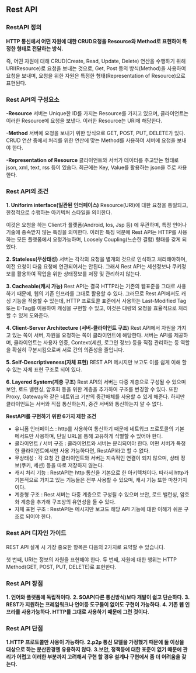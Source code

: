## Rest API

### RestAPI 정의 

**HTTP 통신에서 어떤 자원에 대한 CRUD요청을 Resource와 Method로 표현하여 특정한 형태로 전달하는 방식.**

즉, 어떤 자원에 대해 CRUD(Create, Read, Update, Delete) 연산을 수행하기 위해 URI(Resource)로 요청을 보내는 것으로, Get, Post 등의 방식(Method)을 사용하여 요청을 보내며, 요청을 위한 자원은 특정한 형태(Representation of Resource)으로 표현된다. 

### Rest API의 구성요소 

 **-Resource**
 서버는 Unique한 ID를 가지는 Resource를 가지고 있으며, 클라이언트는 이러한 Resource에 요청을 보낸다.  이러한 Resource는 URI에 해당한다.
 
 **-Method**
 서버에 요청을 보내기 위한 방식으로 GET, POST, PUT, DELETE가 있다. CRUD 연산 중에서 처리를 위한 연산에 맞는 Method를 사용하여 서버에 요청을 보내야 한다.

**-Representation of Resource**
클라이언트와 서버가 데이터를 주고받는 형태로 json, xml, text, rss 등이 있습다. 최근에는 Key, Value를 활용하는 json을 주로 사용한다. 


 
 ### Rest API의 조건 

**1. Uniforim interface(일관된 인터페이스)**
Resource(URI)에 대한 요청을 통일되고, 한정적으로 수행하는 아키텍처 스타일을 의미한다.

이것은 요청을 하는 Client가 플랫폼(Android, Ios, Jsp 등) 에 무관하며, 특정 언어나 기술에 종속받지 않는 특징을 의미한다. 이러한 특징 덕분에 Rest API는 HTTP를 사용하는 모든 플랫폼에서 요청가능하며, Loosely Coupling(느슨한 결함) 형태를 갖게 되었다. 

**2. Stateless(무상태성)**
서버는 각각의 요청을 별개의 것으로 인식하고 처리해야하며, 이전 요청이 다음 요청에 연관되어서는 안된다.  그래서 Rest API는 세션정보나 쿠키정보를 활용하여 작업을 위한 상태정보를 저장 및 관리하지 않는다. 

**3. Cacheable(캐시 가능)**
Rest API는 결국 HTTP라는 기존의 웹표준을 그대로 사용하기 때문에, 웹의 기존 인프라를 그대로 활용할 수 있다.  그러므로 Rest API에서도 캐싱 기능을 적용할 수 있는데,  HTTP 프로토콜 표준에서 사용하는 Last-Modified Tag 또는 E-Tag를 이용하여 캐싱을 구현할 수 있고, 이것은 대량의 요청을 효율적으로 처리할 수 있게 도와준다. 

**4. Client-Server Architecture (서버-클라이언트 구조)**
 Rest API에서 자원을 가지고 있는 쪽이 서버, 자원을 요청하는 쪽이 클라이언트에 해당한다.  서버는 API를 제공하며, 클라이언트는 사용자 인증, Context(세션, 로그인 정보) 등을 직접 관리하는 등 역할을 확실히 구분시킴으로써 서로 간의 의존성을 줄입니다.

**5. Self-Descriptiveness(자체 표현)**
REST API 메시지만 보고도 이를 쉽게 이해 할 수 있는 자체 표현 구조로 되어 있다. 

**6. Layered System(계층 구조)**
Rest API의 서버는 다중 계층으로 구성될 수 있으며 보안, 로드 밸런싱, 암호화 등을 위한 계층을 추가하여 구조를 변경할 수 있다. 또한 Proxy, Gateway와 같은 네트워크 기반의 중간매체를 사용할 수 있게 해준다. 하지만 클라이언트는 서버와 직접 통신하는지, 중간 서버와 통신하는지 알 수 없다. 


**RestAPI를 구현하기 위한 6가지 제한 조건**

* 유니폼 인터페이스 : http를 사용하여 통신하기 때문에 네트워크 프로토콜의 기본 메서드만 사용하며, 단일 URL을 통해 고유하게 식별할 수 있어야 한다.
* 클라이언트 / 서버 구조 : 클라이언트와 서버는 분리되어야 한다. 어떤 서버가 특정한 클라이언트에서만 사용 가능하다면, RestAPI라고 할 수 없다.
* 무상태성 : 각 요청 간 클라이언트와 서버는 지속적인 연결이 되지 않으며, 상태 정보(쿠키, 세션) 등을 따로 저장하지 않는다.
* 캐시 처리 기능 : RestAPI는 http 통신을 기본으로 한 아키텍처이다. 따라서 http가 기본적으로 가지고 있는 기능들은 전부 사용할 수 있으며, 캐시 기능 또한 마찬가지이다.
* 계층형 구조 : Rest 서버는 다중 계층으로 구성될 수 있으며 보안, 로드 밸런싱, 암호화 계층을 추가해 구조상의 유연성을 둘 수 있다.
* 자체 표현 구조 : RestAPI는 메시지만 보고도 해당 API 기능에 대한 이해가 쉬운 구조로 되어야 한다.

### Rest API 디자인 가이드
REST API 설계 시 가장 중요한 항목은 다음의 2가지로 요약할 수 있습니다.

첫 번째, URI는 정보의 자원을 표현해야 한다.
두 번째, 자원에 대한 행위는 HTTP Method(GET, POST, PUT, DELETE)로 표현한다.

### Rest API 장점

**1. 언어와 플랫폼에 독립적이다.**
**2. SOAP(다른 통신방식)보다 개발이 쉽고 단순하다.**
**3. REST가 지원하는 프레임워크나 언어등 도구들이 없어도 구현이 가능하다.**
**4. 기존 웹 인프라를 사용가능하다. HTTP를 그대로 사용하기 때문에 그런 것이다.**

### Rest API 단점 

**1.HTTP 프로토콜만 사용이 가능하다.**
**2.p2p 통신 모델을 가정했기 때문에 둘 이상을 대상으로 하는 분산환경엔 유용하지 않다.**
**3.보안, 정책등에 대한 표준이 없기 때문에 관리가 어렵고 이러한 부분까지 고려해서 구현 할 경우 설계나 구현에서 좀 더 어려움을 갖는다.**

